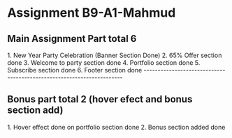 <h1> Assignment B9-A1-Mahmud </h1>

<h2>Main Assignment Part total 6 </h2>
1. New Year Party Celebration (Banner Section Done)
2. 65% Offer section done
3. Welcome to party section done
4. Portfolio section done
5. Subscribe section done
6. Footer section done
----------------------------------------------------------------------
<h2>Bonus part total 2 (hover efect and bonus section add)</h2>
1. Hover effect done on portfolio section done
2. Bonus section added done
